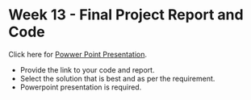 # Week 13 - Final Project Report and Code

Click here for [Powwer Point Presentation](https://company-customer-churn-a-ehqk2n5.gamma.site/).

- Provide the link to your code and report. 
- Select the solution that is best and as per the requirement. 
- Powerpoint presentation is required.
